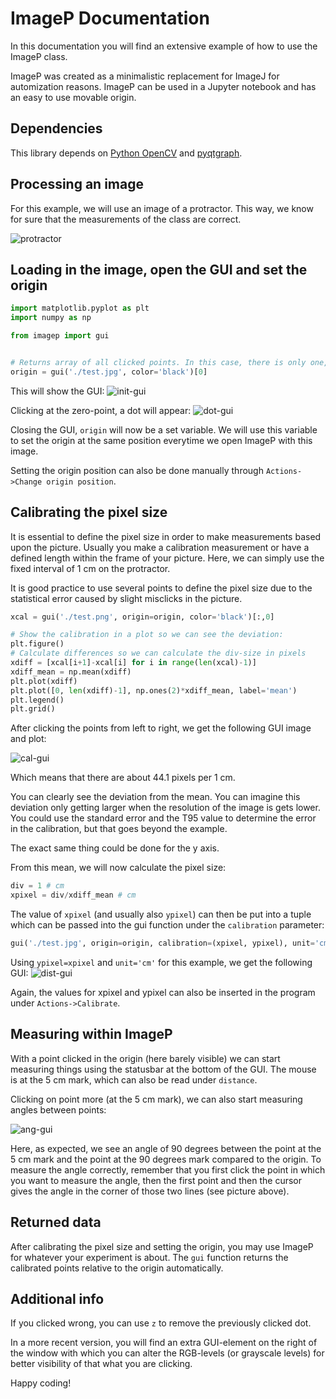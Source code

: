 # ImageP Documentation
In this documentation you will find an extensive example of how to use the ImageP class.

ImageP was created as a minimalistic replacement for ImageJ for automization reasons. ImageP can be used in a Jupyter notebook and has an easy to use movable origin.

## Dependencies
This library depends on [Python OpenCV](https://pypi.org/project/opencv-python/) and [pyqtgraph](https://pypi.org/project/pyqtgraph/).

## Processing an image
For this example, we will use an image of a protractor. This way, we know for sure that the measurements of the class are correct.

![protractor](https://media.s-bol.com/RZN8OvEkxOY/550x370.jpg)

## Loading in the image, open the GUI and set the origin
```Python
import matplotlib.pyplot as plt
import numpy as np

from imagep import gui


# Returns array of all clicked points. In this case, there is only one, which we will select.
origin = gui('./test.jpg', color='black')[0]
```

This will show the GUI:
![init-gui](https://i.imgur.com/qYZSk3V.png)

Clicking at the zero-point, a dot will appear:
![dot-gui](https://i.imgur.com/3JX51Hr.png)

Closing the GUI, `origin` will now be a set variable. We will use this variable to set the origin at the same position everytime we open ImageP with this image.

Setting the origin position can also be done manually through `Actions->Change origin position`.

## Calibrating the pixel size
It is essential to define the pixel size in order to make measurements based upon the picture. Usually you make a calibration measurement or have a defined length within the frame of your picture. Here, we can simply use the fixed interval of 1 cm on the protractor.

It is good practice to use several points to define the pixel size due to the statistical error caused by slight misclicks in the picture.

```Python
xcal = gui('./test.png', origin=origin, color='black')[:,0]

# Show the calibration in a plot so we can see the deviation:
plt.figure()
# Calculate differences so we can calculate the div-size in pixels
xdiff = [xcal[i+1]-xcal[i] for i in range(len(xcal)-1)]
xdiff_mean = np.mean(xdiff)
plt.plot(xdiff)
plt.plot([0, len(xdiff)-1], np.ones(2)*xdiff_mean, label='mean')
plt.legend()
plt.grid()
```

After clicking the points from left to right, we get the following GUI image and plot:

![cal-gui](https://i.imgur.com/w5CXKFS.png)

Which means that there are about 44.1 pixels per 1 cm.

You can clearly see the deviation from the mean. You can imagine this deviation only getting larger when the resolution of the image is gets lower. You could use the standard error and the T95 value to determine the error in the calibration, but that goes beyond the example.

The exact same thing could be done for the y axis.

From this mean, we will now calculate the pixel size:
```Python
div = 1 # cm
xpixel = div/xdiff_mean # cm
```

The value of `xpixel` (and usually also `ypixel`) can then be put into a tuple which can be passed into the gui function under the `calibration` parameter:

```Python
gui('./test.jpg', origin=origin, calibration=(xpixel, ypixel), unit='cm', color='black')
```

Using `ypixel=xpixel` and `unit='cm'` for this example, we get the following GUI:
![dist-gui](https://i.imgur.com/zBDgxUF.png)

Again, the values for xpixel and ypixel can also be inserted in the program under `Actions->Calibrate`.

## Measuring within ImageP

With a point clicked in the origin (here barely visible) we can start measuring things using the statusbar at the bottom of the GUI. The mouse is at the 5 cm mark, which can also be read under `distance`.

Clicking on point more (at the 5 cm mark), we can also start measuring angles between points:

![ang-gui](https://i.imgur.com/LVWTsuh.png)

Here, as expected, we see an angle of 90 degrees between the point at the 5 cm mark and the point at the 90 degrees mark compared to the origin. To measure the angle correctly, remember that you first click the point in which you want to measure the angle, then the first point and then the cursor gives the angle in the corner of those two lines (see picture above).

## Returned data
After calibrating the pixel size and setting the origin, you may use ImageP for whatever your experiment is about. The `gui` function returns the calibrated points relative to the origin automatically.

## Additional info
If you clicked wrong, you can use `z` to remove the previously clicked dot.

In a more recent version, you will find an extra GUI-element on the right of the window with which you can alter the RGB-levels (or grayscale levels) for better visibility of that what you are clicking.

Happy coding!
